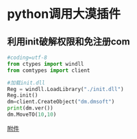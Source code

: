 # python调用大漠插件



## 利用init破解权限和免注册com

```python
#coding=utf-8
from ctypes import windll
from comtypes import client

#加载init.dll
Reg = windll.LoadLibrary("./init.dll")
Reg.init()
dm=client.CreateObject("dm.dmsoft")
print(dm.ver())
dm.MoveTO(10,10)
```
[附件](https://mega.lanzous.com/iFkDAelptti)


